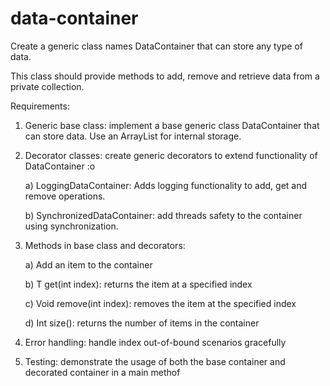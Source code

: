 # data-container
Create a generic class names DataContainer that can store any type of data.  

This class should provide methods to add, remove and retrieve data from a private collection. 

 

Requirements: 

1. Generic base class: implement a base generic class DataContainer that can store data. Use an ArrayList for internal storage. 

2. Decorator classes: create generic decorators to extend functionality of DataContainer :o  

    a) LoggingDataContainer: Adds logging functionality to add, get and remove operations. 

    b) SynchronizedDataContainer: add threads safety to the container using synchronization. 

3. Methods in base class and decorators: 

    a) Add an item to the container 

    b) T get(int index): returns the item at a specified index 

    c) Void remove(int index): removes the item at the specified index 

    d) Int size(): returns the number of items in the container 

4. Error handling: handle index out-of-bound scenarios gracefully 

5. Testing: demonstrate the usage of both the base container and decorated container in a main methof 
